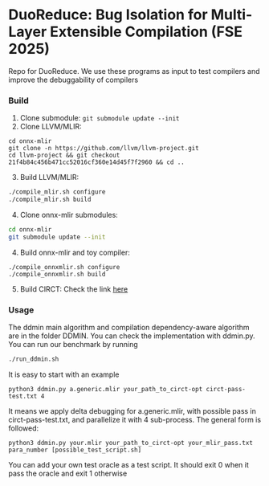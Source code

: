 # DuoReduce: Bug Isolation for Multi-Layer Extensible Compilation (FSE 2025)

Repo for DuoReduce. We use these programs as input to test compilers and improve the debuggability of compilers

### Build
1. Clone submodule: `git submodule update --init`
2. Clone LLVM/MLIR:
```
cd onnx-mlir
git clone -n https://github.com/llvm/llvm-project.git
cd llvm-project && git checkout 21f4b84c456b471cc52016cf360e14d45f7f2960 && cd ..
```
3. Build LLVM/MLIR:
```bash
./compile_mlir.sh configure
./compile_mlir.sh build
```
4. Clone onnx-mlir submodules:
```bash
cd onnx-mlir
git submodule update --init
```
4. Build onnx-mlir and toy compiler:
```
./compile_onnxmlir.sh configure
./compile_onnxmlir.sh build
```

5. Build CIRCT:
Check the link [here](https://circt.llvm.org/docs/GettingStarted/) 

### Usage
The ddmin main algorithm and compilation dependency-aware algorithm are in the folder DDMIN. You can check the implementation with ddmin.py. You can run our benchmark by running
```bash
./run_ddmin.sh
```

It is easy to start with an example
```
python3 ddmin.py a.generic.mlir your_path_to_circt-opt circt-pass-test.txt 4
```
It means we apply delta debugging for a.generic.mlir, with possible pass in circt-pass-test.txt, and parallelize it with 4 sub-process. The general form is followed:
```
python3 ddmin.py your.mlir your_path_to_circt-opt your_mlir_pass.txt para_number [possible_test_script.sh]
```
You can add your own test oracle as a test script. It should exit 0 when it pass the oracle and exit 1 otherwise
